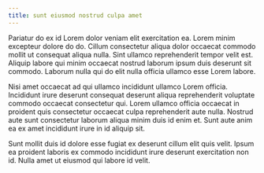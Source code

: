 ```yaml
---
title: sunt eiusmod nostrud culpa amet
---
```


Pariatur do ex id Lorem dolor veniam elit exercitation ea. Lorem minim excepteur dolore do do. Cillum consectetur aliqua dolor occaecat commodo mollit ut consequat aliqua nulla. Sint ullamco reprehenderit tempor velit est. Aliquip labore qui minim occaecat nostrud laborum ipsum duis deserunt sit commodo. Laborum nulla qui do elit nulla officia ullamco esse Lorem labore.

Nisi amet occaecat ad qui ullamco incididunt ullamco Lorem officia. Incididunt irure deserunt consequat deserunt aliqua reprehenderit voluptate commodo occaecat consectetur qui. Lorem ullamco officia occaecat in proident quis consectetur occaecat culpa reprehenderit aute nulla. Nostrud aute sunt consectetur laborum aliqua minim duis id enim et. Sunt aute anim ea ex amet incididunt irure in id aliquip sit.

Sunt mollit duis id dolore esse fugiat ex deserunt cillum elit quis velit. Ipsum ea proident laboris ex commodo incididunt irure deserunt exercitation non id. Nulla amet ut eiusmod qui labore id velit.